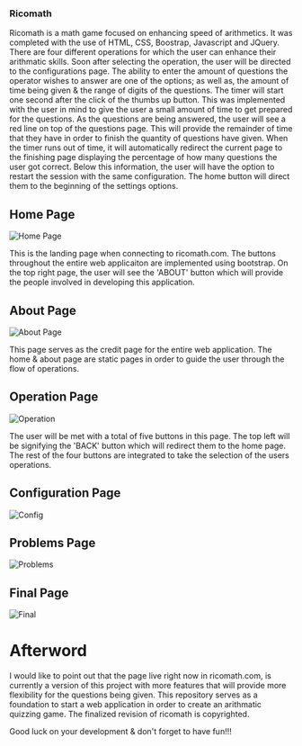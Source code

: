 ### Ricomath

Ricomath is a math game focused on enhancing speed of arithmetics. It was completed with the use of HTML, CSS, Boostrap, Javascript and JQuery. There are four different operations for which the user can enhance their arithmatic skills. Soon after selecting the operation, the user will be directed to the configurations page. The ability to enter the amount of questions the operator wishes to answer are one of the options; as well as, the amount of time being given & the range of digits of the questions. The timer will start one second after the click of the thumbs up button. This was implemented with the user in mind to give the user a small amount of time to get prepared for the questions. As the questions are being answered, the user will see a red line on top of the questions page. This will provide the remainder of time that they have in order to finish the quantity of questions have given. When the timer runs out of time, it will automatically redirect the current page to the finishing page displaying the percentage of how many questions the user got correct. Below this information, the user will have the option to restart the session with the same configuration. The home button will direct them to the beginning of the settings options. 

## Home Page
![Home Page](https://user-images.githubusercontent.com/25919226/69515616-c198ca80-0f14-11ea-99ff-438c31a7abcd.png)

This is the landing page when connecting to ricomath.com. The buttons throughout the entire web applicaiton are implemented using bootstrap. On the top right page, the user will see the 'ABOUT' button which will provide the people involved in developing this application. 

## About Page
![About Page](https://user-images.githubusercontent.com/25919226/69515687-fdcc2b00-0f14-11ea-8805-b01fff46e0b4.png)

This page serves as the credit page for the entire web application. The home & about page are static pages in order to guide the user through the flow of operations. 

## Operation Page
![Operation](https://user-images.githubusercontent.com/25919226/69515710-12102800-0f15-11ea-8de1-a8f257976983.png)

The user will be met with a total of five buttons in this page. The top left will be signifying the 'BACK' button which will redirect them to the home page. The rest of the four buttons are integrated to take the selection of the users operations.

## Configuration Page
![Config](https://user-images.githubusercontent.com/25919226/69515732-27855200-0f15-11ea-9f2e-d6dfc7f4ac54.png)

## Problems Page
![Problems](https://user-images.githubusercontent.com/25919226/69515743-38ce5e80-0f15-11ea-98bb-80e2a822f441.png)

## Final Page
![Final](https://user-images.githubusercontent.com/25919226/69515778-48e63e00-0f15-11ea-805e-440a6770844e.png)

# Afterword
I would like to point out that the page live right now in ricomath.com, is currently a version of this project with more features that will provide more flexibility for the questions being given. This repository serves as a foundation to start a web application in order to create an arithmatic quizzing game. The finalized revision of ricomath is copyrighted. 

Good luck on your development & don't forget to have fun!!!
